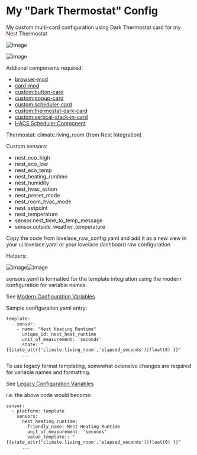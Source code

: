 # My "Dark Thermostat" Config

My custom multi-card configuration using Dark Thermostat card for my Nest Thermostat

![image](https://user-images.githubusercontent.com/49846893/202269236-fb192ab6-2408-492f-ad70-48f9a14e6023.png)

![image](https://user-images.githubusercontent.com/49846893/202269558-de8d2062-2676-4dad-8a66-4575ff07a4b2.png)

Addional components required:
 - [browser-mod](https://github.com/thomasloven/hass-browser_mod)
 - [card-mod](https://github.com/thomasloven/lovelace-card-mod)
 - [custom:button-card](https://github.com/custom-cards/button-card)
 - [custom:popup-card](https://github.com/thomasloven/lovelace-popup-card)
 - [custom:scheduler-card](https://github.com/nielsfaber/scheduler-card)
 - [custom:thermostat-dark-card](https://github.com/ciotlosm/lovelace-thermostat-dark-card)
 - [custom:vertical-stack-in-card](https://github.com/ofekashery/vertical-stack-in-card)
 - [HACS Scheduler Component](https://github.com/nielsfaber/scheduler-component)
 
Thermostat: climate.living_room (from Nest Integration)

Custom sensors:
 - nest_eco_high
 - nest_eco_low
 - nest_eco_temp
 - nest_heating_runtime
 - nest_humidity
 - nest_hvac_action
 - nest_preset_mode
 - nest_room_hvac_mode
 - nest_setpoint
 - nest_temperature
 - sensor.nest_time_to_temp_message
 - sensor.outside_weather_temperature

Copy the code from lovelace_raw_config.yaml and add it as a new view in your ui.lovelace.yaml or your lovelace dashboard raw configuration

Helpers:

![image](https://user-images.githubusercontent.com/49846893/202268919-3b7732e2-8e0d-44cd-8555-1d7e26fd7113.png)![image](https://user-images.githubusercontent.com/49846893/202268689-f87263f5-38fc-4782-84c4-d6e08dbfe773.png)

sensors.yaml is formatted for the template integration using the modern configuration for variable names.

See [Modern Configuration Variables](https://www.home-assistant.io/integrations/template/#configuration-variables/)

Sample configuration.yaml entry:
```
template:
  - sensor:
    - name: "Nest Heating Runtime"
      unique_id: nest_heat_runtime
      unit_of_measurement: 'seconds'
      state: "{{state_attr('climate.living_room','elapsed_seconds')|float(0) }}"
      ...
```

To use legacy format templating, somewhat extensive changes are required for variable names and formatting.

See [Legacy Configuration Variables](https://www.home-assistant.io/integrations/template/#configuration-variables/)

i.e. the above code would become:
```
sensor:
  - platform: template
    sensors:
      nest_heating_runtime:
        friendly_name: Nest Heating Runtime
        unit_of_measurement: 'seconds'
        value_template:: "{{state_attr('climate.living_room','elapsed_seconds')|float(0) }}"
      ...
```
